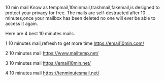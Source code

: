 10 min mail
Know as tempmail,10minmail,trashmail,fakemail,is designed to protect your privacy for free.
The mails are self-destructed after 10 minutes,once your mailbox has been deleted no one will ever be able to access it again.

Here are 4 best 10 minutes mails.

1 10 minutes mail,refresh to get more time https://email10min.com/

2 10 minutes mail https://www.mailtemp.net/

3 10 minutes mail https://email10min.net/

4 10 minutes mail https://tenminutesmail.net/
